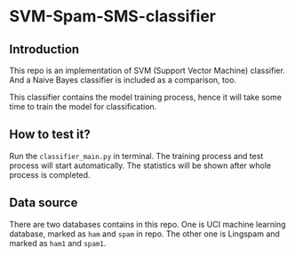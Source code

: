 # SVM-Spam-SMS-classifier

## Introduction
This repo is an implementation of SVM (Support Vector Machine) classifier. And a Naive Bayes classifier is included as a comparison, too. 

This classifier contains the model training process, hence it will take some time to train the model for classification.

## How to test it?
Run the `classifier_main.py` in terminal. The training process and test process will start automatically. The statistics will be shown after whole process is completed.

## Data source
There are two databases contains in this repo. One is UCI machine learning database, marked as `ham` and `spam` in repo. The other one is Lingspam and marked as `ham1` and `spam1`.
